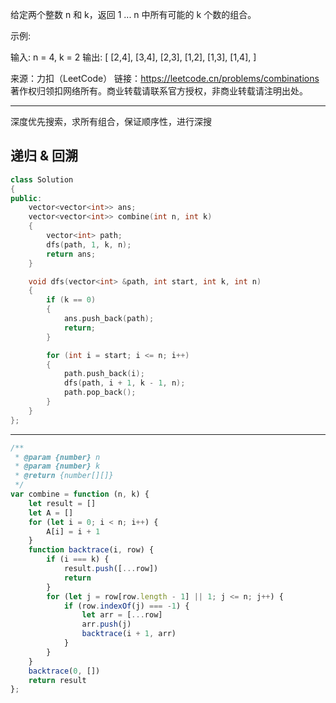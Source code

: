 给定两个整数 n 和 k，返回 1 ... n 中所有可能的 k 个数的组合。

示例:

输入: n = 4, k = 2
输出:
[
  [2,4],
  [3,4],
  [2,3],
  [1,2],
  [1,3],
  [1,4],
]

来源：力扣（LeetCode）
链接：https://leetcode.cn/problems/combinations
著作权归领扣网络所有。商业转载请联系官方授权，非商业转载请注明出处。

----

深度优先搜索，求所有组合，保证顺序性，进行深搜

## 递归 & 回溯

```cpp
class Solution
{
public:
    vector<vector<int>> ans;
    vector<vector<int>> combine(int n, int k)
    {
        vector<int> path;
        dfs(path, 1, k, n);
        return ans;
    }

    void dfs(vector<int> &path, int start, int k, int n)
    {
        if (k == 0)
        {
            ans.push_back(path);
            return;
        }

        for (int i = start; i <= n; i++)
        {
            path.push_back(i);
            dfs(path, i + 1, k - 1, n);
            path.pop_back();
        }
    }
};
```

----

```javascript
/**
 * @param {number} n
 * @param {number} k
 * @return {number[][]}
 */
var combine = function (n, k) {
    let result = []
    let A = []
    for (let i = 0; i < n; i++) {
        A[i] = i + 1
    }
    function backtrace(i, row) {
        if (i === k) {
            result.push([...row])
            return
        }
        for (let j = row[row.length - 1] || 1; j <= n; j++) {
            if (row.indexOf(j) === -1) {
                let arr = [...row]
                arr.push(j)
                backtrace(i + 1, arr)
            }
        }
    }
    backtrace(0, [])
    return result
};
```
